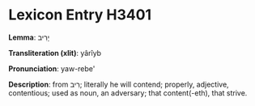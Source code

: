 # Lexicon Entry H3401

**Lemma**: יָרִיב

**Transliteration (xlit)**: yârîyb

**Pronunciation**: yaw-rebe'

**Description**:
from רִיב; literally he will contend; properly, adjective, contentious; used as noun, an adversary; that content(-eth), that strive.
